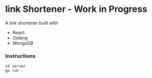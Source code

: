 # link Shortener - Work in Progress
A link shortener built with  
- React
- Golang
- MongoDB

### Instructions
```
cd server
go run .
```
